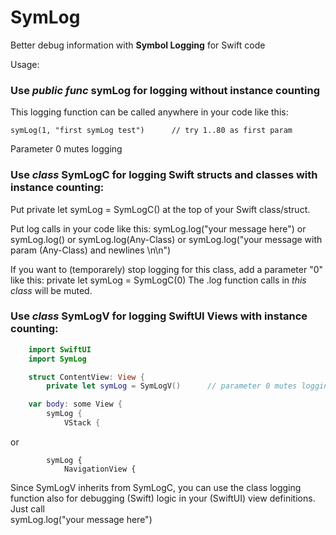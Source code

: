 # SymLog
Better debug information with **Symbol Logging** for Swift code
  
Usage:
  
### Use *public func* **symLog** for logging without instance counting  
This logging function can be called anywhere in your code like this:
  
    symLog(1, "first symLog test")      // try 1..80 as first param
  
Parameter 0 mutes logging
  
  
  
### Use *class* **SymLogC** for logging Swift structs and classes with instance counting:
Put
    private let symLog = SymLogC()
at the top of your Swift class/struct.

Put log calls in your code like this:
    symLog.log("your message here")
or
    symLog.log()
or
     symLog.log(Any-Class)
or
    symLog.log("your message with param \(Any-Class) and newlines \n\n")


If you want to (temporarely) stop logging for this class, add a parameter "0" like this:
    private let symLog = SymLogC(0)
The .log function calls in *this class* will be muted.
  
  
  
### Use *class* **SymLogV** for logging SwiftUI Views with instance counting: 
```swift
	import SwiftUI
	import SymLog

	struct ContentView: View {
		private let symLog = SymLogV()      // parameter 0 mutes logging

	var body: some View {
		symLog {
			VStack {
```
or
```
		symLog {
			NavigationView {
```  
  
Since SymLogV inherits from SymLogC, you can use the class logging function also
for debugging (Swift) logic in your (SwiftUI) view definitions. Just call  
		symLog.log("your message here")
  
